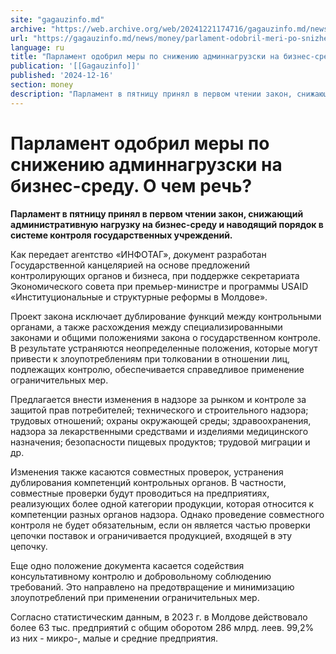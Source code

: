 ```yaml
---
site: "gagauzinfo.md"
archive: "https://web.archive.org/web/20241221174716/gagauzinfo.md/news/money/parlament-odobril-meri-po-snizheniyu-adminnagruzski-na-biznes-sredu-o-chem-rech"
url: "https://gagauzinfo.md/news/money/parlament-odobril-meri-po-snizheniyu-adminnagruzski-na-biznes-sredu-o-chem-rech"
language: ru
title: "Парламент одобрил меры по снижению админнагрузски на бизнес-среду. О чем речь?"
publication: '[[Gagauzinfo]]'
published: '2024-12-16'
section: money
description: "Парламент в пятницу принял в первом чтении закон, снижающий административную нагрузку на бизнес-среду и наводящий порядок в системе контроля государственных учреждений."
---
```


# Парламент одобрил меры по снижению админнагрузски на бизнес-среду. О чем речь?

**Парламент в пятницу принял в первом чтении закон, снижающий административную нагрузку на бизнес-среду и наводящий порядок в системе контроля государственных учреждений.**

Как передает агентство «ИНФОТАГ», документ разработан Государственной канцелярией на основе предложений контролирующих органов и бизнеса, при поддержке секретариата Экономического совета при премьер-министре и программы USAID «Институциональные и структурные реформы в Молдове».

Проект закона исключает дублирование функций между контрольными органами, а также расхождения между специализированными законами и общими положениями закона о государственном контроле. В результате устраняются неопределенные положения, которые могут привести к злоупотреблениям при толковании в отношении лиц, подлежащих контролю, обеспечивается справедливое применение ограничительных мер.

Предлагается внести изменения в надзоре за рынком и контроле за защитой прав потребителей; технического и строительного надзора; трудовых отношений; охраны окружающей среды; здравоохранения, надзора за лекарственными средствами и изделиями медицинского назначения; безопасности пищевых продуктов; трудовой миграции и др.

Изменения также касаются совместных проверок, устранения дублирования компетенций контрольных органов. В частности, совместные проверки будут проводиться на предприятиях, реализующих более одной категории продукции, которая относится к компетенции разных органов надзора. Однако проведение совместного контроля не будет обязательным, если он является частью проверки цепочки поставок и ограничивается продукцией, входящей в эту цепочку.

Еще одно положение документа касается содействия консультативному контролю и добровольному соблюдению требований. Это направлено на предотвращение и минимизацию злоупотреблений при применении ограничительных мер.

Согласно статистическим данным, в 2023 г. в Молдове действовало более 63 тыс. предприятий с общим оборотом 286 млрд. леев. 99,2% из них - микро-, малые и средние предприятия.